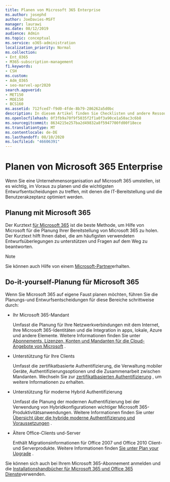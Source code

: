 ```yaml
---
title: Planen von Microsoft 365 Enterprise
ms.author: josephd
author: JoeDavies-MSFT
manager: laurawi
ms.date: 08/12/2019
audience: Admin
ms.topic: conceptual
ms.service: o365-administration
localization_priority: Normal
ms.collection:
- Ent_O365
- M365-subscription-management
f1.keywords:
- CSH
ms.custom:
- Adm_O365
- seo-marvel-apr2020
search.appverid:
- MET150
- MOE150
- BCS160
ms.assetid: 712fced7-f9d0-4fde-8b79-286262a5d0bc
description: In diesem Artikel finden Sie Checklisten und andere Ressourcen für die Planung Ihrer Microsoft 365 Enterprise-Bereitstellung.
ms.openlocfilehash: 0f3fb9a70f9f5035f2f1a0f3a90ce1a50ac3c6b8
ms.sourcegitcommit: 8634215e257ba2d49832a8f5947700fd00f18ece
ms.translationtype: MT
ms.contentlocale: de-DE
ms.lasthandoff: 08/10/2020
ms.locfileid: "46606391"
---
```

# <a name="plan-for-microsoft-365-enterprise"></a>Planen von Microsoft 365 Enterprise

Wenn Sie eine Unternehmensorganisation auf Microsoft 365 umstellen, ist es wichtig, im Voraus zu planen und die wichtigsten Entwurfsentscheidungen zu treffen, mit denen die IT-Bereitstellung und die Benutzerakzeptanz optimiert werden. 

## <a name="planning-with-microsoft-365-fasttrack"></a>Planung mit Microsoft 365

Der Kurztext [für Microsoft 365](https://www.microsoft.com/fasttrack/microsoft-365) ist die beste Methode, um Hilfe von Microsoft für die Planung Ihrer Bereitstellung von Microsoft 365 zu holen. Der Kurztext hilft Ihnen dabei, die am häufigsten verwendeten Entwurfsüberlegungen zu unterstützen und Fragen auf dem Weg zu beantworten. 

>[!Note]
>Sie können auch Hilfe von einem [Microsoft-Partner](https://www.microsoft.com/solution-providers/home)erhalten.
>

## <a name="do-it-yourself-planning-for-microsoft-365"></a>Do-it-yourself-Planung für Microsoft 365

Wenn Sie Microsoft 365 auf eigene Faust planen möchten, führen Sie die Planungs-und Entwurfsentscheidungen für diese Bereiche schrittweise durch:

- Ihr Microsoft 365-Mandant

  Umfasst die Planung für Ihre Netzwerkverbindungen mit dem Internet, Ihre Microsoft 365-Identitäten und die Integration in apps, lokale, Azure und andere Elemente. Weitere Informationen finden Sie unter [Abonnements, Lizenzen, Konten und Mandanten für die Cloud-Angebote von Microsoft](subscriptions-licenses-accounts-and-tenants-for-microsoft-cloud-offerings.md) .

- Unterstützung für Ihre Clients

  Umfasst die zertifikatbasierte Authentifizierung, die Verwaltung mobiler Geräte, Authentifizierungsoptionen und die Zusammenarbeit zwischen Mandanten. Wechseln Sie zur [zertifikatbasierten Authentifizierung](office-365-client-support-certificate-based-authentication.md) , um weitere Informationen zu erhalten.

- Unterstützung für moderne Hybrid Authentifizierung

  Umfasst die Planung der modernen Authentifizierung bei der Verwendung von Hybridkonfigurationen wichtiger Microsoft 365-Produktivitätsanwendungen. Weitere Informationen finden Sie unter [Übersicht über die hybride moderne Authentifizierung und Voraussetzungen](hybrid-modern-auth-overview.md) .

- Ältere Office-Clients und-Server

  Enthält Migrationsinformationen für Office 2007 und Office 2010 Client-und Serverprodukte. Weitere Informationen finden [Sie unter Plan your Upgrade](plan-upgrade-previous-versions-office.md) .

Sie können sich auch bei Ihrem Microsoft 365-Abonnement anmelden und die [Installationshandbücher für Microsoft 365 und Office 365 Dienste](setup-guides-for-office-365.md)verwenden.
